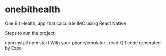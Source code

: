 # onebithealth
One Bit Health, app that calculate IMC using React Native


Steps to run the project:

npm install
npm start 
With your phone/emulator , read QR code generated by Expo 
